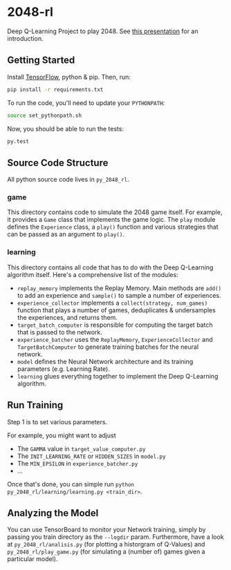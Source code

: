 # 2048-rl

Deep Q-Learning Project to play 2048.
See [this presentation](https://docs.google.com/presentation/d/1I9RS3SMdMp8Uk9C6eyS6jK_w_34BKCrvkN-kWau1MU4/edit?usp=sharing) for an introduction.

## Getting Started

Install [TensorFlow](https://www.tensorflow.org/versions/r0.8/get_started/index.html), python & pip.
Then, run:

```bash
pip install -r requirements.txt
```

To run the code, you'll need to update your `PYTHONPATH`:

```bash
source set_pythonpath.sh
```

Now, you should be able to run the tests:

```bash
py.test
```

## Source Code Structure

All python source code lives in `py_2048_rl`.

### game

This directory contains code to simulate the 2048 game itself.
For example, it provides a `Game` class that implements the game logic.
The `play` module defines the `Experience` class, a `play()` function and various strategies that can be passed as an argument to `play()`.

### learning

This directory contains all code that has to do with the Deep Q-Learning algorithm itself.
Here's a comprehensive list of the modules:

- `replay_memory` implements the Replay Memory. Main methods are `add()` to add an experience and `sample()` to sample a number of experiences.
- `experience_collector` implements a `collect(strategy, num_games)` function that plays a number of games, deduplicates & undersamples the experiences, and returns them.
- `target_batch_computer` is responsible for computing the target batch that is passed to the network.
- `experience_batcher` uses the `ReplayMemory`, `ExperienceCollector` and `TargetBatchComputer` to generate training batches for the neural network.
- `model` defines the Neural Network architecture and its training parameters (e.g. Learning Rate).
- `learning` glues everything together to implement the Deep Q-Learning algorithm.

## Run Training

Step 1 is to set various parameters.

For example, you might want to adjust
- The `GAMMA` value in `target_value_computer.py`
- The `INIT_LEARNING_RATE` or `HIDDEN_SIZES` in `model.py`
- The `MIN_EPSILON` in `experience_batcher.py`
- ...

Once that's done, you can simple run `python py_2048_rl/learning/learning.py <train_dir>`.

## Analyzing the Model

You can use TensorBoard to monitor your Network training, simply by passing you train directory as the `--logdir` param.
Furthermore, have a look at `py_2048_rl/analisis.py` (for plotting a historgram of Q-Values) and `py_2048_rl/play_game.py` (for simulating a (number of) games given a particular model).

